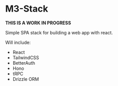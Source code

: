 # M3-Stack

**THIS IS A WORK IN PROGRESS**

Simple SPA stack for building a web app with react.

Will include:

- React
- TailwindCSS
- BetterAuth
- Hono
- tRPC
- Drizzle ORM

